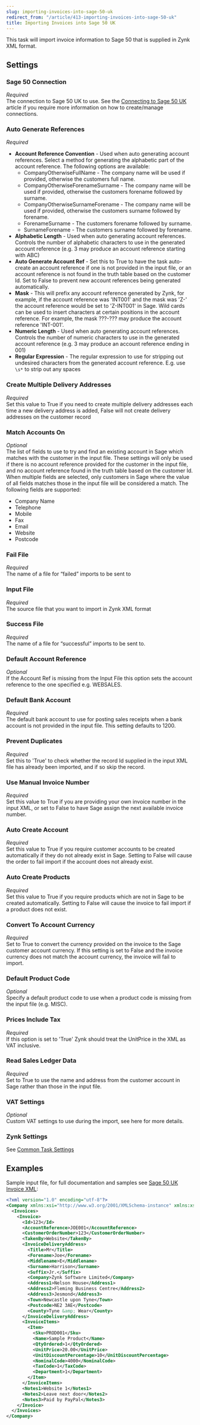 ```yaml
---
slug: importing-invoices-into-sage-50-uk
redirect_from: "/article/413-importing-invoices-into-sage-50-uk"
title: Importing Invoices into Sage 50 UK
---
```

This task will import invoice information to Sage 50 that is supplied in Zynk XML format.

## Settings
### Sage 50 Connection
_Required_  
The connection to Sage 50 UK to use.  See the [Connecting to Sage 50 UK](connecting-to-sage-50-uk) article if you require more information on how to create/manage connections.

### Auto Generate References
_Required_  

 * **Account Reference Convention** - Used when auto generating account references. Select a method for generating the alphabetic part of the account reference.  The following options are available:
   * CompanyOtherwiseFullName - The company name will be used if provided, otherwise the customers full name.
   * CompanyOtherwiseForenameSurname - The company name will be used if provided, otherwise the customers forename followed by surname.
   * CompanyOtherwiseSurnameForename - The company name will be used if provided, otherwise the customers surname followed by forename.
   * ForenameSurname - The customers forename followed by surname.
   * SurnameForename - The customers surname followed by forename.  
 * **Alphabetic Length**  - Used when auto generating account references. Controls the number of alphabetic characters to use in the generated account reference (e.g. 3 may produce an account reference starting with ABC) 
 * **Auto Generate Account Ref** - Set this to True to have the task auto-create an account reference if one is not provided in the input file, or an account reference is not found in the truth table based on the customer Id. Set to False to prevent new account references being generated automatically. 
 * **Mask** - This will prefix any account reference generated by Zynk, for example, if the account reference was 'INT001' and the mask was 'Z-' the account reference would be set to 'Z-INT001' in Sage. Wild cards can be used to insert characters at certain positions in the account reference. For example, the mask ???-??? may produce the account reference 'INT-001'. 
 * **Numeric Length** - Used when auto generating account references. Controls the number of numeric characters to use in the generated account reference (e.g. 3 may produce an account reference ending in 001)  
 * **Regular Expression** - The regular expression to use for stripping out undesired characters from the generated account reference.  E.g. use `\s*` to strip out any spaces  

### Create Multiple Delivery Addresses
_Required_  
Set this value to True if you need to create multiple delivery addresses each time a new delivery address is added, False will not create delivery addresses on the customer record   

### Match Accounts On
_Optional_  
The list of fields to use to try and find an existing account in Sage which matches with the customer in the input file. These settings will only be used if there is no account reference provided for the customer in the input file, and no account reference found in the truth table based on the customer Id. When multiple fields are selected, only customers in Sage where the value of all fields matches those in the input file will be considered a match. The following fields are supported: 
   * Company Name
   * Telephone
   * Mobile
   * Fax
   * Email
   * Website
   * Postcode  

### Fail File
_Required_  
The name of a file for “failed” imports to be sent to   

### Input File
_Required_  
The source file that you want to import in Zynk XML format   

### Success File
_Required_  
The name of a file for “successful” imports to be sent to. 

### Default Account Reference
_Optional_  
If the Account Ref is missing from the Input File this option sets the account reference to the one specified e.g. WEBSALES.

### Default Bank Account
_Required_  
The default bank account to use for posting sales receipts when a bank account is not provided in the input file. This setting defaults to 1200.

### Prevent Duplicates
_Required_  
Set this to 'True' to check whether the record Id supplied in the input XML file has already been imported, and if so skip the record.

### Use Manual Invoice Number
_Required_  
Set this value to True if you are providing your own invoice number in the input XML, or set to False to have Sage assign the next available invoice number.

### Auto Create Account
_Required_  
Set this value to True if you require customer accounts to be created automatically if they do not already exist in Sage. Setting to False will cause the order to fail import if the account does not already exist.

### Auto Create Products
_Required_  
Set this value to True if you require products which are not in Sage to be created automatically. Setting to False will cause the invoice to fail import if a product does not exist.

### Convert To Account Currency
_Required_  
Set to True to convert the currency provided on the invoice to the Sage customer account currency. If this setting is set to False and the invoice currency does not match the account currency, the invoice will fail to import.

### Default Product Code
_Optional_  
Specify a default product code to use when a product code is missing from the input file (e.g. MISC).

### Prices Include Tax
_Required_  
If this option is set to 'True' Zynk should treat the UnitPrice in the XML as VAT inclusive.

### Read Sales Ledger Data
_Required_  
Set to True to use the name and address from the customer account in Sage rather than those in the input file.

### VAT Settings
_Optional_  
Custom VAT settings to use during the import, see here for more details.

### Zynk Settings
See [Common Task Settings](common-task-settings)

## Examples
Sample input file, for full documentation and samples see [Sage 50 UK Invoice XML](sage-50-uk-invoice-xml):  

```xml
<?xml version="1.0" encoding="utf-8"?>
<Company xmlns:xsi="http://www.w3.org/2001/XMLSchema-instance" xmlns:xsd="http://www.w3.org/2001/XMLSchema">
  <Invoices>
    <Invoice>
      <Id>123</Id>
      <AccountReference>JOE001</AccountReference>
      <CustomerOrderNumber>123</CustomerOrderNumber>
      <TakenBy>Website</TakenBy>
      <InvoiceDeliveryAddress>
        <Title>Mr</Title>
        <Forename>Joe</Forename>
        <Middlename>E</Middlename>
        <Surname>Harrison</Surname>
        <Suffix>Jr.</Suffix>
        <Company>Zynk Software Limited</Company>
        <Address1>Nelson House</Address1>
        <Address2>Fleming Business Centre</Address2>
        <Address3>Jesmond</Address3>
        <Town>Newcastle upon Tyne</Town>
        <Postcode>NE2 3AE</Postcode>
        <County>Tyne &amp; Wear</County>
      </InvoiceDeliveryAddress>
      <InvoiceItems>
        <Item>
          <Sku>PROD001</Sku>
          <Name>Sample Product</Name>
          <QtyOrdered>1</QtyOrdered>
          <UnitPrice>20.00</UnitPrice>
          <UnitDiscountPercentage>10</UnitDiscountPercentage>
          <NominalCode>4000</NominalCode>
          <TaxCode>1</TaxCode>
          <Department>1</Department>
        </Item>
      </InvoiceItems>
      <Notes1>Website 1</Notes1>
      <Notes2>Leave next door</Notes2>
      <Notes3>Paid by PayPal</Notes3>
    </Invoice>
  </Invoices>
</Company>
```